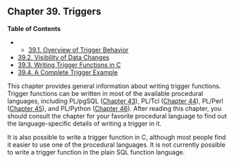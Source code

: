 ## Chapter 39. Triggers

**Table of Contents**

  * *   [39.1. Overview of Trigger Behavior](trigger-definition.html)
  * [39.2. Visibility of Data Changes](trigger-datachanges.html)
  * [39.3. Writing Trigger Functions in C](trigger-interface.html)
  * [39.4. A Complete Trigger Example](trigger-example.html)

This chapter provides general information about writing trigger functions. Trigger functions can be written in most of the available procedural languages, including PL/pgSQL ([Chapter 43](plpgsql.html "Chapter 43. PL/pgSQL — SQL Procedural Language")), PL/Tcl ([Chapter 44](pltcl.html "Chapter 44. PL/Tcl — Tcl Procedural Language")), PL/Perl ([Chapter 45](plperl.html "Chapter 45. PL/Perl — Perl Procedural Language")), and PL/Python ([Chapter 46](plpython.html "Chapter 46. PL/Python — Python Procedural Language")). After reading this chapter, you should consult the chapter for your favorite procedural language to find out the language-specific details of writing a trigger in it.

It is also possible to write a trigger function in C, although most people find it easier to use one of the procedural languages. It is not currently possible to write a trigger function in the plain SQL function language.